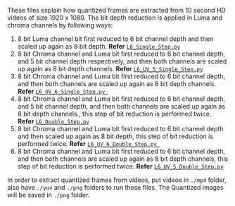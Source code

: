 These files explain how quantized frames are extracted from 10 second HD videos of size 1920 x 1080.
The bit depth reduction is applied in Luma and chroma channels by following ways:
1. 8 bit Luma channel bit first reduced to 6 bit channel depth and then scaled up again as 8 bit depth.
 __Refer__ [`L6_Single_Step.py`](L6_Single_Step.py)
2. 8 bit Chroma channel and Luma bit first reduced to 6 bit channel depth, and 5 bit channel depth respectively, and then both channels are scaled up again as 8 bit depth channels.
 __Refer__ [`L6_UV_5_Single_Step.py`](L6_UV_5_Single_Step.py)
3. 8 bit Chroma channel and Luma bit first reduced to 6 bit channel depth, and then both channels are scaled up again as 8 bit depth channels.
 __Refer__ [`L6_UV_6_Single_Step.py `](L6_UV_6_Single_Step.py)
4. 8 bit Chroma channel and Luma bit first reduced to 6 bit channel depth, and 5 bit channel depth, and then both channels are scaled up again as 8 bit depth channels., this step of bit reduction is performed twice.
 __Refer__ [`L6_Double_Step.py`](L6_Double_Step.py)
5. 8 bit Chroma channel and Luma bit first reduced to 6 bit channel depth and then scaled up again as 8 bit depth, this step of bit reduction is performed twice.
 __Refer__ [`L6_UV_6_Double_Step.py `](L6_UV_6_Double_Step.py)
6. 8 bit Chroma channel and Luma bit first reduced to 6 bit channel depth, and then both channels are scaled up again as 8 bit depth channels, this step of bit reduction is performed twice.
 __Refer__ [`L6_UV_5_Double_Step.py`](L6_UV_5_Double_Step.py)

 In order to extract quantized frames from videos, put videos in `./mp4` folder, also have `./yuv` and `./png` folders to run these files. The Quantized images will be saved in `./png` folder.
